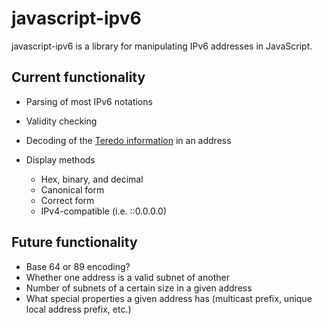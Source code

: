javascript-ipv6
===============

javascript-ipv6 is a library for manipulating IPv6 addresses in JavaScript.

Current functionality
----------------

-    Parsing of most IPv6 notations
-    Validity checking
-    Decoding of the [Teredo information](http://en.wikipedia.org/wiki/Teredo_tunneling#IPv6_addressing) in an address
-    Display methods

     -    Hex, binary, and decimal
     -    Canonical form
     -    Correct form
     -    IPv4-compatible (i.e. ::0.0.0.0)

Future functionality
--------------------

- Base 64 or 89 encoding?
- Whether one address is a valid subnet of another
- Number of subnets of a certain size in a given address
- What special properties a given address has (multicast prefix, unique local address prefix, etc.)
